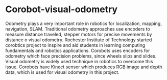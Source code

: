 # Corobot-visual-odometry

Odometry plays a very important role in robotics for
localization, mapping, navigation, SLAM. Traditional odometry
approaches use encoders to measure distance traveled, stepper
motors for precise movements by distance o visual odometry.
Rochester Institute of Technology started corobtics project to
inspire and aid students in learning computing fundamentals and
robotics applications. Corobots uses encoders for odometry which
face precision problems, since wheels slips and slides. Visual
odometry is widely used technique in robotics to overcome this
issue. Corobots have Kinect sensor which produces RGB image
and depth data, which is used for visual odometry in this project.

